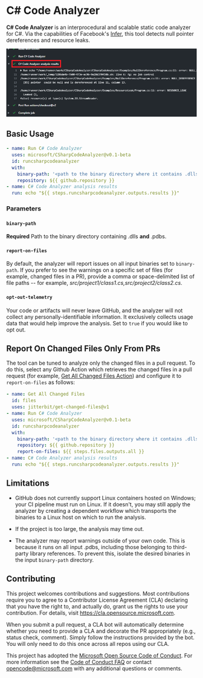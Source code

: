 # C# Code Analyzer

**C# Code Analyzer** is an interprocedural and scalable static code analyzer for C#. Via the capabilities of Facebook's [Infer](https://fbinfer.com/), this tool detects null pointer dereferences and resource leaks.

![alt text](https://github.com/microsoft/CSharpCodeAnalyzer/blob/master/assets/samplereport.png "Sample Report")

## Basic Usage
```yml
- name: Run C# Code Analyzer      
  uses: microsoft/CSharpCodeAnalyzer@v0.1-beta
  id: runcsharpcodeanalyzer
  with:
    binary-path: '<path to the binary directory where it contains .dlls and .pdbs>'
    repository: ${{ github.repository }}
- name: C# Code Analyzer analysis results
  run: echo "${{ steps.runcsharpcodeanalyzer.outputs.results }}"
```

### Parameters
#### `binary-path`
**Required** Path to the binary directory containing .dlls **and** .pdbs.

#### `report-on-files`
By default, the analyzer will report issues on all input binaries set to `binary-path`. If you prefer to see the warnings on a specific set of files (for example, changed files in a PR), provide a comma or space-delimited list of file paths -- for example, _src/project1/class1.cs,src/project2/class2.cs_.

#### `opt-out-telemetry`
Your code or artifacts will never leave GitHub, and the analyzer will not collect any personally-identifiable information. It exclusively collects usage data that would help improve the analysis. Set to `true` if you would like to opt out.

## Report On Changed Files Only From PRs
The tool can be tuned to analyze only the changed files in a pull request. To do this, select any Github Action which retrieves the changed files in a pull request (for example, [Get All Changed Files Action](https://github.com/marketplace/actions/get-all-changed-files)) and configure it to `report-on-files` as follows:
```yml
- name: Get All Changed Files
  id: files
  uses: jitterbit/get-changed-files@v1
- name: Run C# Code Analyzer      
  uses: microsoft/CSharpCodeAnalyzer@v0.1-beta
  id: runcsharpcodeanalyzer
  with:
    binary-path: '<path to the binary directory where it contains .dlls and .pdbs>'
    repository: ${{ github.repository }}
    report-on-files: ${{ steps.files.outputs.all }}
- name: C# Code Analyzer analysis results
  run: echo "${{ steps.runcsharpcodeanalyzer.outputs.results }}"
```

## Limitations
- GitHub does not currently support Linux containers hosted on Windows; your CI pipeline must run on Linux. If it doesn't, you may still apply the analyzer by creating a dependent workflow which transports the binaries to a Linux host on which to run the analysis.

- If the project is too large, the analysis may time out.

- The analyzer may report warnings outside of your own code. This is because it runs on all input .pdbs, including those belonging to third-party library references. To prevent this, isolate the desired binaries in the input `binary-path` directory.

## Contributing

This project welcomes contributions and suggestions.  Most contributions require you to agree to a
Contributor License Agreement (CLA) declaring that you have the right to, and actually do, grant us
the rights to use your contribution. For details, visit https://cla.opensource.microsoft.com.

When you submit a pull request, a CLA bot will automatically determine whether you need to provide
a CLA and decorate the PR appropriately (e.g., status check, comment). Simply follow the instructions
provided by the bot. You will only need to do this once across all repos using our CLA.

This project has adopted the [Microsoft Open Source Code of Conduct](https://opensource.microsoft.com/codeofconduct/).
For more information see the [Code of Conduct FAQ](https://opensource.microsoft.com/codeofconduct/faq/) or contact [opencode@microsoft.com](mailto:opencode@microsoft.com) with any additional questions or comments.